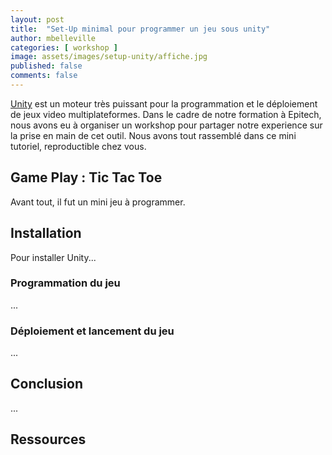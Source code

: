 ```yaml
---
layout: post
title:  "Set-Up minimal pour programmer un jeu sous unity"
author: mbelleville
categories: [ workshop ]
image: assets/images/setup-unity/affiche.jpg
published: false
comments: false
---
```


[Unity][1] est un moteur très puissant pour la programmation et le déploiement de jeux video multiplateformes. Dans le cadre de notre formation à Epitech, nous avons eu à organiser un workshop pour partager notre experience sur la prise en main de cet outil. Nous avons tout rassemblé dans ce mini tutoriel, reproductible chez vous.

## Game Play : Tic Tac Toe

Avant tout, il fut un mini jeu à programmer. 

## Installation

Pour installer Unity...

### Programmation du jeu

...

### Déploiement et lancement du jeu

...

## Conclusion

...

## Ressources

[1]: https://unity.com


